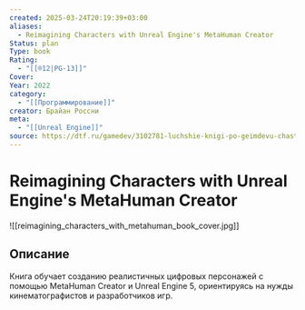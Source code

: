 ```yaml
---
created: 2025-03-24T20:19:39+03:00
aliases:
  - Reimagining Characters with Unreal Engine's MetaHuman Creator
Status: plan
Type: book
Rating:
  - "[[®️12|PG-13]]"
Cover:
Year: 2022
category:
  - "[[Программирование]]"
creator: Брайан Россни
meta:
  - "[[Unreal Engine]]"
source: https://dtf.ru/gamedev/3102781-luchshie-knigi-po-geimdevu-chast-2
---
```


# Reimagining Characters with Unreal Engine's MetaHuman Creator

![[reimagining_characters_with_metahuman_book_cover.jpg]]



## Описание

Книга обучает созданию реалистичных цифровых персонажей с помощью MetaHuman Creator и Unreal Engine 5, ориентируясь на нужды кинематографистов и разработчиков игр.
